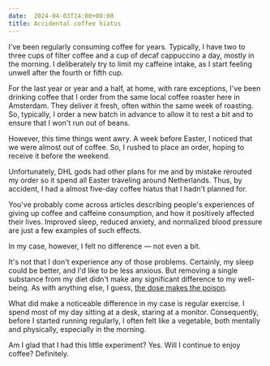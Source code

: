 ```yaml
---
date:  2024-04-03T14:00+00:00
title: Accidental coffee hiatus
---
```


I've been regularly consuming coffee for years.
Typically, I have two to three cups of filter coffee and a cup of decaf cappuccino a day, mostly in the morning.
I deliberately try to limit my caffeine intake, as I start feeling unwell after the fourth or fifth cup.

For the last year or year and a half, at home, with rare exceptions, I've been drinking coffee that I order from the same local coffee roaster here in Amsterdam.
They deliver it fresh, often within the same week of roasting.
So, typically, I order a new batch in advance to allow it to rest a bit and to ensure that I won't run out of beans.

However, this time things went awry.
A week before Easter, I noticed that we were almost out of coffee.
So, I rushed to place an order, hoping to receive it before the weekend.

Unfortunately, DHL gods had other plans for me and by mistake rerouted my order so it spend all Easter traveling around Netherlands.
Thus, by accident, I had a almost five-day coffee hiatus that I hadn't planned for.

You've probably come across articles describing people's experiences of giving up coffee and caffeine consumption, and how it positively affected their lives.
Improved sleep, reduced anxiety, and normalized blood pressure are just a few examples of such effects.

In my case, however, I felt no difference — not even a bit.

It's not that I don't experience any of those problems.
Certainly, my sleep could be better, and I'd like to be less anxious.
But removing a single substance from my diet didn't make any significant difference to my well-being.
As with anything else, I guess, [the dose makes the poison](https://en.wikipedia.org/wiki/The_dose_makes_the_poison).

What did make a noticeable difference in my case is regular exercise.
I spend most of my day sitting at a desk, staring at a monitor.
Consequently, before I started running regularly, I often felt like a vegetable, both mentally and physically, especially in the morning.

Am I glad that I had this little experiment? Yes. Will I continue to enjoy coffee? Definitely.
